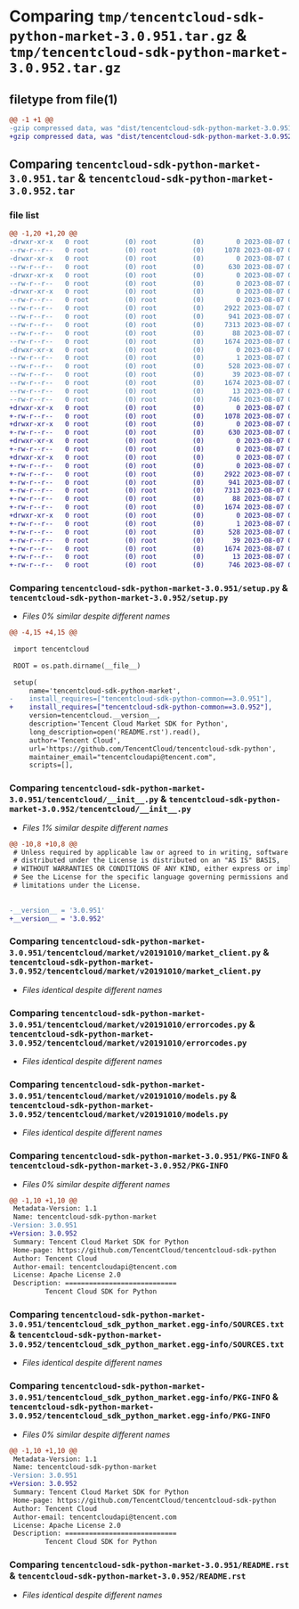 # Comparing `tmp/tencentcloud-sdk-python-market-3.0.951.tar.gz` & `tmp/tencentcloud-sdk-python-market-3.0.952.tar.gz`

## filetype from file(1)

```diff
@@ -1 +1 @@
-gzip compressed data, was "dist/tencentcloud-sdk-python-market-3.0.951.tar", last modified: Mon Aug  7 00:30:09 2023, max compression
+gzip compressed data, was "dist/tencentcloud-sdk-python-market-3.0.952.tar", last modified: Mon Aug  7 08:57:30 2023, max compression
```

## Comparing `tencentcloud-sdk-python-market-3.0.951.tar` & `tencentcloud-sdk-python-market-3.0.952.tar`

### file list

```diff
@@ -1,20 +1,20 @@
-drwxr-xr-x   0 root         (0) root         (0)        0 2023-08-07 00:30:09.000000 tencentcloud-sdk-python-market-3.0.951/
--rw-r--r--   0 root         (0) root         (0)     1078 2023-08-07 00:30:09.000000 tencentcloud-sdk-python-market-3.0.951/setup.py
-drwxr-xr-x   0 root         (0) root         (0)        0 2023-08-07 00:30:09.000000 tencentcloud-sdk-python-market-3.0.951/tencentcloud/
--rw-r--r--   0 root         (0) root         (0)      630 2023-08-07 00:30:09.000000 tencentcloud-sdk-python-market-3.0.951/tencentcloud/__init__.py
-drwxr-xr-x   0 root         (0) root         (0)        0 2023-08-07 00:30:09.000000 tencentcloud-sdk-python-market-3.0.951/tencentcloud/market/
--rw-r--r--   0 root         (0) root         (0)        0 2023-08-07 00:30:09.000000 tencentcloud-sdk-python-market-3.0.951/tencentcloud/market/__init__.py
-drwxr-xr-x   0 root         (0) root         (0)        0 2023-08-07 00:30:09.000000 tencentcloud-sdk-python-market-3.0.951/tencentcloud/market/v20191010/
--rw-r--r--   0 root         (0) root         (0)        0 2023-08-07 00:30:09.000000 tencentcloud-sdk-python-market-3.0.951/tencentcloud/market/v20191010/__init__.py
--rw-r--r--   0 root         (0) root         (0)     2922 2023-08-07 00:30:09.000000 tencentcloud-sdk-python-market-3.0.951/tencentcloud/market/v20191010/market_client.py
--rw-r--r--   0 root         (0) root         (0)      941 2023-08-07 00:30:09.000000 tencentcloud-sdk-python-market-3.0.951/tencentcloud/market/v20191010/errorcodes.py
--rw-r--r--   0 root         (0) root         (0)     7313 2023-08-07 00:30:09.000000 tencentcloud-sdk-python-market-3.0.951/tencentcloud/market/v20191010/models.py
--rw-r--r--   0 root         (0) root         (0)       88 2023-08-07 00:30:09.000000 tencentcloud-sdk-python-market-3.0.951/setup.cfg
--rw-r--r--   0 root         (0) root         (0)     1674 2023-08-07 00:30:09.000000 tencentcloud-sdk-python-market-3.0.951/PKG-INFO
-drwxr-xr-x   0 root         (0) root         (0)        0 2023-08-07 00:30:09.000000 tencentcloud-sdk-python-market-3.0.951/tencentcloud_sdk_python_market.egg-info/
--rw-r--r--   0 root         (0) root         (0)        1 2023-08-07 00:30:09.000000 tencentcloud-sdk-python-market-3.0.951/tencentcloud_sdk_python_market.egg-info/dependency_links.txt
--rw-r--r--   0 root         (0) root         (0)      528 2023-08-07 00:30:09.000000 tencentcloud-sdk-python-market-3.0.951/tencentcloud_sdk_python_market.egg-info/SOURCES.txt
--rw-r--r--   0 root         (0) root         (0)       39 2023-08-07 00:30:09.000000 tencentcloud-sdk-python-market-3.0.951/tencentcloud_sdk_python_market.egg-info/requires.txt
--rw-r--r--   0 root         (0) root         (0)     1674 2023-08-07 00:30:09.000000 tencentcloud-sdk-python-market-3.0.951/tencentcloud_sdk_python_market.egg-info/PKG-INFO
--rw-r--r--   0 root         (0) root         (0)       13 2023-08-07 00:30:09.000000 tencentcloud-sdk-python-market-3.0.951/tencentcloud_sdk_python_market.egg-info/top_level.txt
--rw-r--r--   0 root         (0) root         (0)      746 2023-08-07 00:30:09.000000 tencentcloud-sdk-python-market-3.0.951/README.rst
+drwxr-xr-x   0 root         (0) root         (0)        0 2023-08-07 08:57:30.000000 tencentcloud-sdk-python-market-3.0.952/
+-rw-r--r--   0 root         (0) root         (0)     1078 2023-08-07 08:57:30.000000 tencentcloud-sdk-python-market-3.0.952/setup.py
+drwxr-xr-x   0 root         (0) root         (0)        0 2023-08-07 08:57:30.000000 tencentcloud-sdk-python-market-3.0.952/tencentcloud/
+-rw-r--r--   0 root         (0) root         (0)      630 2023-08-07 08:57:30.000000 tencentcloud-sdk-python-market-3.0.952/tencentcloud/__init__.py
+drwxr-xr-x   0 root         (0) root         (0)        0 2023-08-07 08:57:30.000000 tencentcloud-sdk-python-market-3.0.952/tencentcloud/market/
+-rw-r--r--   0 root         (0) root         (0)        0 2023-08-07 08:57:30.000000 tencentcloud-sdk-python-market-3.0.952/tencentcloud/market/__init__.py
+drwxr-xr-x   0 root         (0) root         (0)        0 2023-08-07 08:57:30.000000 tencentcloud-sdk-python-market-3.0.952/tencentcloud/market/v20191010/
+-rw-r--r--   0 root         (0) root         (0)        0 2023-08-07 08:57:30.000000 tencentcloud-sdk-python-market-3.0.952/tencentcloud/market/v20191010/__init__.py
+-rw-r--r--   0 root         (0) root         (0)     2922 2023-08-07 08:57:30.000000 tencentcloud-sdk-python-market-3.0.952/tencentcloud/market/v20191010/market_client.py
+-rw-r--r--   0 root         (0) root         (0)      941 2023-08-07 08:57:30.000000 tencentcloud-sdk-python-market-3.0.952/tencentcloud/market/v20191010/errorcodes.py
+-rw-r--r--   0 root         (0) root         (0)     7313 2023-08-07 08:57:30.000000 tencentcloud-sdk-python-market-3.0.952/tencentcloud/market/v20191010/models.py
+-rw-r--r--   0 root         (0) root         (0)       88 2023-08-07 08:57:30.000000 tencentcloud-sdk-python-market-3.0.952/setup.cfg
+-rw-r--r--   0 root         (0) root         (0)     1674 2023-08-07 08:57:30.000000 tencentcloud-sdk-python-market-3.0.952/PKG-INFO
+drwxr-xr-x   0 root         (0) root         (0)        0 2023-08-07 08:57:30.000000 tencentcloud-sdk-python-market-3.0.952/tencentcloud_sdk_python_market.egg-info/
+-rw-r--r--   0 root         (0) root         (0)        1 2023-08-07 08:57:30.000000 tencentcloud-sdk-python-market-3.0.952/tencentcloud_sdk_python_market.egg-info/dependency_links.txt
+-rw-r--r--   0 root         (0) root         (0)      528 2023-08-07 08:57:30.000000 tencentcloud-sdk-python-market-3.0.952/tencentcloud_sdk_python_market.egg-info/SOURCES.txt
+-rw-r--r--   0 root         (0) root         (0)       39 2023-08-07 08:57:30.000000 tencentcloud-sdk-python-market-3.0.952/tencentcloud_sdk_python_market.egg-info/requires.txt
+-rw-r--r--   0 root         (0) root         (0)     1674 2023-08-07 08:57:30.000000 tencentcloud-sdk-python-market-3.0.952/tencentcloud_sdk_python_market.egg-info/PKG-INFO
+-rw-r--r--   0 root         (0) root         (0)       13 2023-08-07 08:57:30.000000 tencentcloud-sdk-python-market-3.0.952/tencentcloud_sdk_python_market.egg-info/top_level.txt
+-rw-r--r--   0 root         (0) root         (0)      746 2023-08-07 08:57:30.000000 tencentcloud-sdk-python-market-3.0.952/README.rst
```

### Comparing `tencentcloud-sdk-python-market-3.0.951/setup.py` & `tencentcloud-sdk-python-market-3.0.952/setup.py`

 * *Files 0% similar despite different names*

```diff
@@ -4,15 +4,15 @@
 
 import tencentcloud
 
 ROOT = os.path.dirname(__file__)
 
 setup(
     name='tencentcloud-sdk-python-market',
-    install_requires=["tencentcloud-sdk-python-common==3.0.951"],
+    install_requires=["tencentcloud-sdk-python-common==3.0.952"],
     version=tencentcloud.__version__,
     description='Tencent Cloud Market SDK for Python',
     long_description=open('README.rst').read(),
     author='Tencent Cloud',
     url='https://github.com/TencentCloud/tencentcloud-sdk-python',
     maintainer_email="tencentcloudapi@tencent.com",
     scripts=[],
```

### Comparing `tencentcloud-sdk-python-market-3.0.951/tencentcloud/__init__.py` & `tencentcloud-sdk-python-market-3.0.952/tencentcloud/__init__.py`

 * *Files 1% similar despite different names*

```diff
@@ -10,8 +10,8 @@
 # Unless required by applicable law or agreed to in writing, software
 # distributed under the License is distributed on an "AS IS" BASIS,
 # WITHOUT WARRANTIES OR CONDITIONS OF ANY KIND, either express or implied.
 # See the License for the specific language governing permissions and
 # limitations under the License.
 
 
-__version__ = '3.0.951'
+__version__ = '3.0.952'
```

### Comparing `tencentcloud-sdk-python-market-3.0.951/tencentcloud/market/v20191010/market_client.py` & `tencentcloud-sdk-python-market-3.0.952/tencentcloud/market/v20191010/market_client.py`

 * *Files identical despite different names*

### Comparing `tencentcloud-sdk-python-market-3.0.951/tencentcloud/market/v20191010/errorcodes.py` & `tencentcloud-sdk-python-market-3.0.952/tencentcloud/market/v20191010/errorcodes.py`

 * *Files identical despite different names*

### Comparing `tencentcloud-sdk-python-market-3.0.951/tencentcloud/market/v20191010/models.py` & `tencentcloud-sdk-python-market-3.0.952/tencentcloud/market/v20191010/models.py`

 * *Files identical despite different names*

### Comparing `tencentcloud-sdk-python-market-3.0.951/PKG-INFO` & `tencentcloud-sdk-python-market-3.0.952/PKG-INFO`

 * *Files 0% similar despite different names*

```diff
@@ -1,10 +1,10 @@
 Metadata-Version: 1.1
 Name: tencentcloud-sdk-python-market
-Version: 3.0.951
+Version: 3.0.952
 Summary: Tencent Cloud Market SDK for Python
 Home-page: https://github.com/TencentCloud/tencentcloud-sdk-python
 Author: Tencent Cloud
 Author-email: tencentcloudapi@tencent.com
 License: Apache License 2.0
 Description: ============================
         Tencent Cloud SDK for Python
```

### Comparing `tencentcloud-sdk-python-market-3.0.951/tencentcloud_sdk_python_market.egg-info/SOURCES.txt` & `tencentcloud-sdk-python-market-3.0.952/tencentcloud_sdk_python_market.egg-info/SOURCES.txt`

 * *Files identical despite different names*

### Comparing `tencentcloud-sdk-python-market-3.0.951/tencentcloud_sdk_python_market.egg-info/PKG-INFO` & `tencentcloud-sdk-python-market-3.0.952/tencentcloud_sdk_python_market.egg-info/PKG-INFO`

 * *Files 0% similar despite different names*

```diff
@@ -1,10 +1,10 @@
 Metadata-Version: 1.1
 Name: tencentcloud-sdk-python-market
-Version: 3.0.951
+Version: 3.0.952
 Summary: Tencent Cloud Market SDK for Python
 Home-page: https://github.com/TencentCloud/tencentcloud-sdk-python
 Author: Tencent Cloud
 Author-email: tencentcloudapi@tencent.com
 License: Apache License 2.0
 Description: ============================
         Tencent Cloud SDK for Python
```

### Comparing `tencentcloud-sdk-python-market-3.0.951/README.rst` & `tencentcloud-sdk-python-market-3.0.952/README.rst`

 * *Files identical despite different names*


